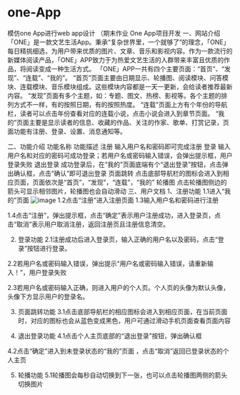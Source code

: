# one-App
模仿one App进行web app设计 （期末作业
One App项目开发
一、网站介绍
「ONE」是一款文艺生活App。秉承“复杂世界里，一个就够了”的理念，「ONE」每日精挑细选，为用户带来优质的图片、文章、音乐和影视内容。作为一款流行的新媒体阅读产品，「ONE」APP致力于为热爱文艺生活的人群带来丰富且优质的作品，将阅读变成一种生活方式。
「ONE」APP一共有四个主要页面：“首页”、“发现”、“连载”、“我的”。
“首页”页面主要由日期显示、轮播图、阅读模块、问答模块、连载模块、音乐模块组成。这些模块内容都是一天一更新，会给读者推荐最新内容。
“发现”页面有多个主题，如：专题、图文、热榜、影视等。各个主题的排列方式不一样，有的按照日期，有的按照热度。
“连载”页面上方有个年份的导航栏，读者可以点击年份查看对应的连载小说，点击小说会进入到章节页面。
“我的”页面主要是显示读者的信息、收藏的作品、关注的作家、歌单、打赏记录，页面功能有注册、登录、设置、消息通知等。

二、功能介绍
功能名称	功能描述
注册	    输入用户名和密码即可完成注册
登录	    输入用户名和对应的密码可成功登录；若用户名或密码输入错误，会弹出提示框，用户登录失败
退出登录	成功登录后，在“我的”页面底端有个“退出登录”按钮，点击弹出确认框，点击“确认”即可退出登录
页面跳转	点击底部导航栏的图标会进入到相应页面，页面依次是“首页”，“发现”，“连载”，“我的”
轮播图	   点击轮播图侧边的箭头可显示相邻图片，轮播图也会自动滑动
三、用户文档
1、注册功能
1.1进入“我的”页面
![image](https://github.com/chuyia/one-App/edit/main/md-images/1.png)
1.2点击“注册”进入注册页面
1.3输入用户名和密码进行注册
 
1.4点击“注册”，弹出提示框，点击“确定”表示用户注册成功，进入登录页，点击“取消”表示用户取消注册，返回注册页且注册信息清空。
 





2.	登录功能
2.1注册成功后进入登录页，输入正确的用户名以及密码，点击“登录”按钮进行登录。
 
2.2若用户名或密码输入错误，弹出提示“用户名或密码输入错误，请重新输入！”，用户登录失败
 

2.3若用户名或密码输入正确，则进入用户的个人页。个人页的头像为默认头像，头像下方显示用户的登录名。
  
3.	页面跳转功能
3.1点击底部导航栏的相应图标会进入到相应页面，在当前页面时，对应的图标也会从蓝色变成黑色，用户可通过滑动手机页面查看页面内容
  
  
4.	退出登录功能
4.1点击个人主页底部的“退出登录”按钮，弹出确认框
  
4.2点击“确定”进入到未登录状态的“我的”页面 ，点击“取消”返回已登录状态的个人主页







5.	轮播功能
5.1轮播图会每秒自动切换到下一张，也可以点击轮播图两侧的箭头切换图片
 

